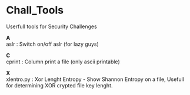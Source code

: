 Chall_Tools
===========

Userfull tools for Security Challenges

<b>A</b><br>
aslr : Switch on/off aslr (for lazy guys)

<b>C</b><br>
cprint : Column print a file (only ascii printable)

<b>X</b><br>
xlentro.py : Xor Lenght Entropy - Show Shannon Entropy on a file, Usefull for determining XOR crypted file key lenght.


